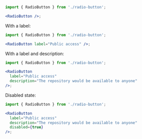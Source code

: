 ```jsx
import { RadioButton } from './radio-button';

<RadioButton />;
```

With a label:

```jsx
import { RadioButton } from './radio-button';

<RadioButton label="Public access" />;
```

With a label and description:

```jsx
import { RadioButton } from './radio-button';

<RadioButton
  label="Public access"
  description="The repository would be available to anyone"
/>;
```

Disabled state:

```jsx
import { RadioButton } from './radio-button';

<RadioButton
  label="Public access"
  description="The repository would be available to anyone"
  disabled={true}
/>;
```
